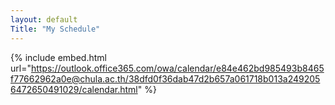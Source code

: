 ```yaml
---
layout: default
Title: "My Schedule"
---
```


{% include embed.html url="https://outlook.office365.com/owa/calendar/e84e462bd985493b8465f77662962a0e@chula.ac.th/38dfd0f36dab47d2b657a061718b013a2492056472650491029/calendar.html" %}
